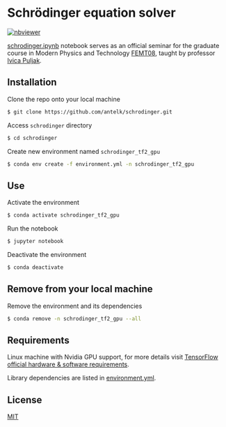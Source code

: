  # Schrödinger equation solver
 
[![nbviewer](https://raw.githubusercontent.com/jupyter/design/master/logos/Badges/nbviewer_badge.svg)](https://blank.org/)

[schrodinger.ipynb](https://github.com/antelk/schrodinger/blob/master/schrodinger.ipynb) notebook serves as an official seminar for the graduate course in Modern Physics and Technology [FEMT08](https://nastava.fesb.unist.hr/nastava/predmeti/11624), taught by professor [Ivica Puljak](https://ivicapuljak.com/).

## Installation 

Clone the repo onto your local machine

```bash
$ git clone https://github.com/antelk/schrodinger.git
```

Access `schrodinger` directory

```bash
$ cd schrodinger
```

Create new environment named `schrodinger_tf2_gpu`

```bash
$ conda env create -f environment.yml -n schrodinger_tf2_gpu
```

## Use

Activate the environment

```bash
$ conda activate schrodinger_tf2_gpu
```

Run the notebook

```bash
$ jupyter notebook
```

Deactivate the environment

```bash
$ conda deactivate
```

## Remove from your local machine

Remove the environment and its dependencies

```bash
$ conda remove -n schrodinger_tf2_gpu --all
```

## Requirements

Linux machine with Nvidia GPU support, for more details visit [TensorFlow official hardware & software requirements](https://www.tensorflow.org/install/gpu).

Library dependencies are listed in [environment.yml](https://github.com/antelk/schrodinger/environment.yml).

## License

[MIT](https://github.com/antelk/schrodinger/LICENSE)